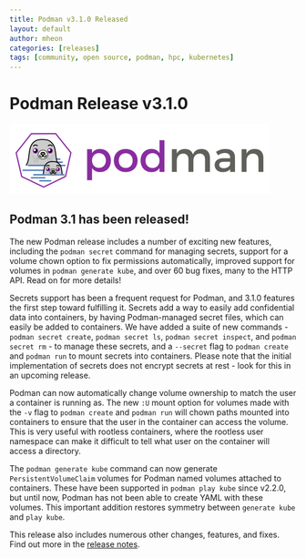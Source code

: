 ```yaml
---
title: Podman v3.1.0 Released
layout: default
author: mheon
categories: [releases]
tags: [community, open source, podman, hpc, kubernetes]
---
```


# Podman Release v3.1.0

![podman logo](../static/vectors/raw/podman.svg)

## Podman 3.1 has been released!

The new Podman release includes a number of exciting new features, including the `podman secret` command for managing secrets, support for a volume chown option to fix permissions automatically, improved support for volumes in `podman generate kube`, and over 60 bug fixes, many to the HTTP API. Read on for more details!
<!--readmore-->

Secrets support has been a frequent request for Podman, and 3.1.0 features the first step toward fulfilling it. Secrets add a way to easily add confidential data into containers, by having Podman-managed secret files, which can easily be added to containers. We have added a suite of new commands - `podman secret create`, `podman secret ls`, `podman secret inspect`, and `podman secret rm` - to manage these secrets, and a `--secret` flag to `podman create` and `podman run` to mount secrets into containers. Please note that the initial implementation of secrets does not encrypt secrets at rest - look for this in an upcoming release.

Podman can now automatically change volume ownership to match the user a container is running as. The new `:U` mount option for volumes made with the `-v` flag to `podman create` and `podman run` will chown paths mounted into containers to ensure that the user in the container can access the volume. This is very useful with rootless containers, where the rootless user namespace can make it difficult to tell what user on the container will access a directory.

The `podman generate kube` command can now generate `PersistentVolumeClaim` volumes for Podman named volumes attached to containers. These have been supported in `podman play kube` since v2.2.0, but until now, Podman has not been able to create YAML with these volumes. This important addition restores symmetry between `generate kube` and `play kube`.

This release also includes numerous other changes, features, and fixes. Find out more in the [release notes](https://github.com/containers/podman/releases/tag/v3.1.0).
